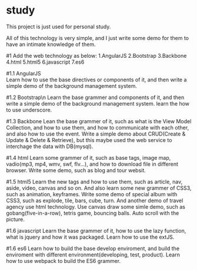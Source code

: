 # study
This project is just used for personal study.

All of this technology is very simple, and I just write some demo for them to have an intimate knowledge of them.

#1 Add the web technology as below:
  1.AngularJS
  2.Bootstrap
  3.Backbone
  4.html
  5.html5
  6.javascript
  7.es6
  
#1.1 AngularJS<br>
  Learn how to use the base directives or components of it, and then write a simple demo of the background management system.
  
#1.2 Bootstrap\n
  Learn the base grammer and components of it, and then write a simple demo of the background management system.
  learn the how to use underscore.
  
#1.3 Backbone
  Lean the base grammer of it, such as what is the View Model Collection, and how to use them, and how to communicate with each other, and also how to use the event.
  Write a simple demo about CRUD(Create & Update & Delete & Retrieve), but this maybe used the web service to interchage the data with DB(mysql).
  
#1.4 html
  Learn some grammer of it, such as base tags, image map, vadio(mp3, mp4, wmv, swf, flv...), and how to download file in different browser.
  Write some demo, such as blog and tour websit.

#1.5 html5
  Learn the new tags and how to use them, such as article, nav, aside, video, canvas and so on.
  And also learn some new grammer of CSS3, such as animation, keyframes.
  Write some demo of special album with CSS3, such as explode, tile, bars, cube, turn.
  And another demo of travel agency use html technology.
  Use canvas draw some simle demo, such as gobang(five-in-a-row), tetris game, bouncing balls.
  Auto scroll with the picture.

#1.6 javascript
  Learn the base grammer of it, how to use the lazy function, what is jquery and how it was packaged.
  Learn how to use the extJS.

#1.6 es6
  Learn how to build the base develop enviroment, and build the enviroment with different environment(developing, test, product).
  Learn how to use webpack to build the ES6 grammer.
  
